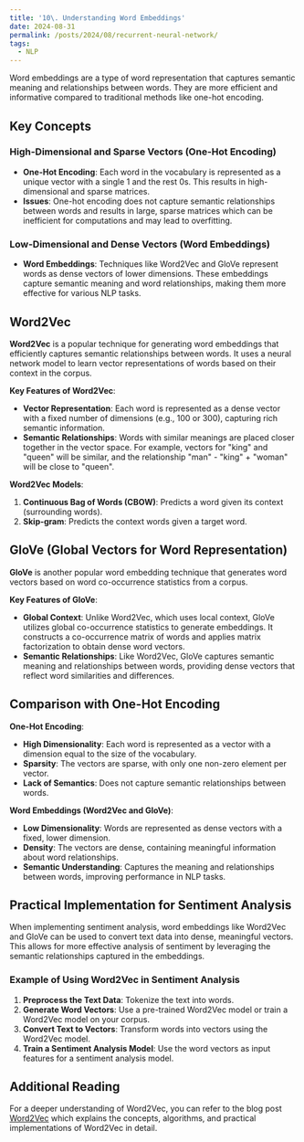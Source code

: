 ```yaml
---
title: '10\. Understanding Word Embeddings'
date: 2024-08-31
permalink: /posts/2024/08/recurrent-neural-network/
tags:
  - NLP
---
```



Word embeddings are a type of word representation that captures semantic meaning and relationships between words. They are more efficient and informative compared to traditional methods like one-hot encoding.

## Key Concepts

### High-Dimensional and Sparse Vectors (One-Hot Encoding)

- **One-Hot Encoding**: Each word in the vocabulary is represented as a unique vector with a single 1 and the rest 0s. This results in high-dimensional and sparse matrices.
- **Issues**: One-hot encoding does not capture semantic relationships between words and results in large, sparse matrices which can be inefficient for computations and may lead to overfitting.

### Low-Dimensional and Dense Vectors (Word Embeddings)

- **Word Embeddings**: Techniques like Word2Vec and GloVe represent words as dense vectors of lower dimensions. These embeddings capture semantic meaning and word relationships, making them more effective for various NLP tasks.

## Word2Vec

**Word2Vec** is a popular technique for generating word embeddings that efficiently captures semantic relationships between words. It uses a neural network model to learn vector representations of words based on their context in the corpus.

**Key Features of Word2Vec**:

- **Vector Representation**: Each word is represented as a dense vector with a fixed number of dimensions (e.g., 100 or 300), capturing rich semantic information.
- **Semantic Relationships**: Words with similar meanings are placed closer together in the vector space. For example, vectors for "king" and "queen" will be similar, and the relationship "man" - "king" + "woman" will be close to "queen".

**Word2Vec Models**:

1. **Continuous Bag of Words (CBOW)**: Predicts a word given its context (surrounding words).
2. **Skip-gram**: Predicts the context words given a target word.

## GloVe (Global Vectors for Word Representation)

**GloVe** is another popular word embedding technique that generates word vectors based on word co-occurrence statistics from a corpus.

**Key Features of GloVe**:

- **Global Context**: Unlike Word2Vec, which uses local context, GloVe utilizes global co-occurrence statistics to generate embeddings. It constructs a co-occurrence matrix of words and applies matrix factorization to obtain dense word vectors.
- **Semantic Relationships**: Like Word2Vec, GloVe captures semantic meaning and relationships between words, providing dense vectors that reflect word similarities and differences.

## Comparison with One-Hot Encoding

**One-Hot Encoding**:

- **High Dimensionality**: Each word is represented as a vector with a dimension equal to the size of the vocabulary.
- **Sparsity**: The vectors are sparse, with only one non-zero element per vector.
- **Lack of Semantics**: Does not capture semantic relationships between words.

**Word Embeddings (Word2Vec and GloVe)**:

- **Low Dimensionality**: Words are represented as dense vectors with a fixed, lower dimension.
- **Density**: The vectors are dense, containing meaningful information about word relationships.
- **Semantic Understanding**: Captures the meaning and relationships between words, improving performance in NLP tasks.

## Practical Implementation for Sentiment Analysis

When implementing sentiment analysis, word embeddings like Word2Vec and GloVe can be used to convert text data into dense, meaningful vectors. This allows for more effective analysis of sentiment by leveraging the semantic relationships captured in the embeddings.

### Example of Using Word2Vec in Sentiment Analysis

1. **Preprocess the Text Data**: Tokenize the text into words.
2. **Generate Word Vectors**: Use a pre-trained Word2Vec model or train a Word2Vec model on your corpus.
3. **Convert Text to Vectors**: Transform words into vectors using the Word2Vec model.
4. **Train a Sentiment Analysis Model**: Use the word vectors as input features for a sentiment analysis model.

## Additional Reading

For a deeper understanding of Word2Vec, you can refer to the blog post [Word2Vec](https://niloykumarkundu.github.io/posts/2024/08/word2vec/) which explains the concepts, algorithms, and practical implementations of Word2Vec in detail.
